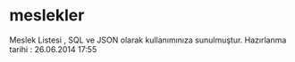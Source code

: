 meslekler
=========

Meslek Listesi , SQL ve JSON olarak kullanımınıza sunulmuştur. Hazırlanma tarihi : 26.06.2014 17:55
